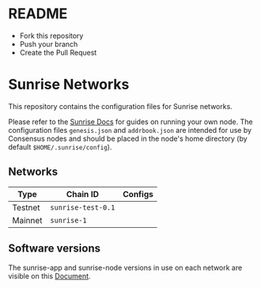 # README

- Fork this repository
- Push your branch
- Create the Pull Request

# Sunrise Networks

This repository contains the configuration files for Sunrise networks.

Please refer to the [Sunrise Docs](https://docs.sunriselayer.io/) for guides on running your own node. The configuration files `genesis.json` and `addrbook.json` are intended for use by Consensus nodes and should be placed in the node's home directory (by default `$HOME/.sunrise/config`).

## Networks

| Type    | Chain ID     | Configs                    |
|---------|--------------|----------------------------|
| Testnet | `sunrise-test-0.1`    |       |
| Mainnet | `sunrise-1`   |    |

## Software versions

The sunrise-app and sunrise-node versions in use on each network are visible on this [Document](https://docs.sunriselayer.io/run-a-sunrise-node/networks).
